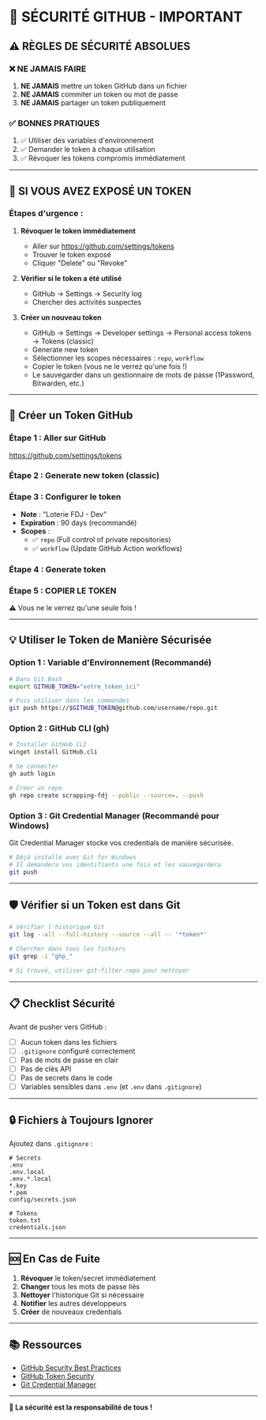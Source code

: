 # 🔐 SÉCURITÉ GITHUB - IMPORTANT

## ⚠️ RÈGLES DE SÉCURITÉ ABSOLUES

### ❌ NE JAMAIS FAIRE

1. **NE JAMAIS** mettre un token GitHub dans un fichier
2. **NE JAMAIS** commiter un token ou mot de passe
3. **NE JAMAIS** partager un token publiquement

### ✅ BONNES PRATIQUES

1. ✅ Utiliser des variables d'environnement
2. ✅ Demander le token à chaque utilisation
3. ✅ Révoquer les tokens compromis immédiatement

---

## 🚨 SI VOUS AVEZ EXPOSÉ UN TOKEN

### Étapes d'urgence :

1. **Révoquer le token immédiatement**
   - Aller sur https://github.com/settings/tokens
   - Trouver le token exposé
   - Cliquer "Delete" ou "Revoke"

2. **Vérifier si le token a été utilisé**
   - GitHub → Settings → Security log
   - Chercher des activités suspectes

3. **Créer un nouveau token**
   - GitHub → Settings → Developer settings → Personal access tokens → Tokens (classic)
   - Generate new token
   - Sélectionner les scopes nécessaires : `repo`, `workflow`
   - Copier le token (vous ne le verrez qu'une fois !)
   - Le sauvegarder dans un gestionnaire de mots de passe (1Password, Bitwarden, etc.)

---

## 🔑 Créer un Token GitHub

### Étape 1 : Aller sur GitHub
https://github.com/settings/tokens

### Étape 2 : Generate new token (classic)

### Étape 3 : Configurer le token
- **Note** : "Loterie FDJ - Dev"
- **Expiration** : 90 days (recommandé)
- **Scopes** :
  - ✅ `repo` (Full control of private repositories)
  - ✅ `workflow` (Update GitHub Action workflows)

### Étape 4 : Generate token

### Étape 5 : COPIER LE TOKEN
⚠️ Vous ne le verrez qu'une seule fois !

---

## 💡 Utiliser le Token de Manière Sécurisée

### Option 1 : Variable d'Environnement (Recommandé)

```bash
# Dans Git Bash
export GITHUB_TOKEN="votre_token_ici"

# Puis utiliser dans les commandes
git push https://$GITHUB_TOKEN@github.com/username/repo.git
```

### Option 2 : GitHub CLI (gh)

```bash
# Installer GitHub CLI
winget install GitHub.cli

# Se connecter
gh auth login

# Créer un repo
gh repo create scrapping-fdj --public --source=. --push
```

### Option 3 : Git Credential Manager (Recommandé pour Windows)

Git Credential Manager stocke vos credentials de manière sécurisée.

```bash
# Déjà installé avec Git for Windows
# Il demandera vos identifiants une fois et les sauvegardera
git push
```

---

## 🛡️ Vérifier si un Token est dans Git

```bash
# Vérifier l'historique Git
git log --all --full-history --source --all -- '*token*'

# Chercher dans tous les fichiers
git grep -i "ghp_"

# Si trouvé, utiliser git-filter-repo pour nettoyer
```

---

## 📋 Checklist Sécurité

Avant de pusher vers GitHub :

- [ ] Aucun token dans les fichiers
- [ ] `.gitignore` configuré correctement
- [ ] Pas de mots de passe en clair
- [ ] Pas de clés API
- [ ] Pas de secrets dans le code
- [ ] Variables sensibles dans `.env` (et `.env` dans `.gitignore`)

---

## 🔒 Fichiers à Toujours Ignorer

Ajoutez dans `.gitignore` :

```gitignore
# Secrets
.env
.env.local
.env.*.local
*.key
*.pem
config/secrets.json

# Tokens
token.txt
credentials.json
```

---

## 🆘 En Cas de Fuite

1. **Révoquer** le token/secret immédiatement
2. **Changer** tous les mots de passe liés
3. **Nettoyer** l'historique Git si nécessaire
4. **Notifier** les autres développeurs
5. **Créer** de nouveaux credentials

---

## 📚 Ressources

- [GitHub Security Best Practices](https://docs.github.com/en/code-security)
- [GitHub Token Security](https://docs.github.com/en/authentication/keeping-your-account-and-data-secure)
- [Git Credential Manager](https://github.com/git-ecosystem/git-credential-manager)

---

**🔐 La sécurité est la responsabilité de tous !**

